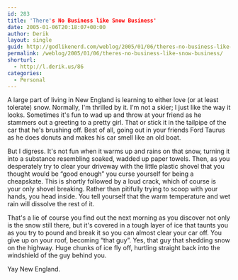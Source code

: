 ```yaml
---
id: 283
title: 'There's No Business like Snow Business'
date: 2005-01-06T20:18:07+00:00
author: Derik
layout: single
guid: http://godlikenerd.com/weblog/2005/01/06/theres-no-business-like-snow-business/
permalink: /weblog/2005/01/06/theres-no-business-like-snow-business/
shorturl:
  - http://l.derik.us/86
categories:
  - Personal
---
```

A large part of living in New England is learning to either love (or at least tolerate) snow. Normally, I'm thrilled by it. I'm not a skier; I just like the way it looks. Sometimes it's fun to wad up and throw at your friend as he stammers out a greeting to a pretty girl. That or stick it in the tailpipe of the car that he's brushing off. Best of all, going out in your friends Ford Taurus as he does donuts and makes his car smell like an old boat.

But I digress. It's not fun when it warms up and rains on that snow, turning it into a substance resembling soaked, wadded up paper towels. Then, as you desperately try to clear your driveway with the little plastic shovel that you thought would be &#8220;good enough&#8221; you curse yourself for being a cheapskate. This is shortly followed by a loud crack, which of course is your only shovel breaking. Rather than pitifully trying to scoop with your hands, you head inside. You tell yourself that the warm temperature and wet rain will dissolve the rest of it.

That's a lie of course you find out the next morning as you discover not only is the snow still there, but it's covered in a tough layer of ice that taunts you as you try to pound and break it so you can almost clear your car off. You give up on your roof, becoming &#8220;that guy&#8221;. Yes, that guy that shedding snow on the highway. Huge chunks of ice fly off, hurtling straight back into the windshield of the guy behind you.

Yay New England.